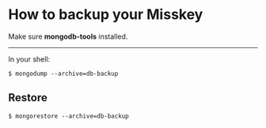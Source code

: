 How to backup your Misskey
==========================

Make sure **mongodb-tools** installed.

---

In your shell:
``` shell
$ mongodump --archive=db-backup
```

Restore
-------

``` shell
$ mongorestore --archive=db-backup
```
